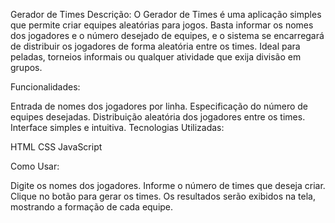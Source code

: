Gerador de Times
Descrição: O Gerador de Times é uma aplicação simples que permite criar equipes aleatórias para jogos. Basta informar os nomes dos jogadores e o número desejado de equipes, e o sistema se encarregará de distribuir os jogadores de forma aleatória entre os times. Ideal para peladas, torneios informais ou qualquer atividade que exija divisão em grupos.

Funcionalidades:

Entrada de nomes dos jogadores por linha.
Especificação do número de equipes desejadas.
Distribuição aleatória dos jogadores entre os times.
Interface simples e intuitiva.
Tecnologias Utilizadas:

HTML
CSS
JavaScript

Como Usar:

Digite os nomes dos jogadores.
Informe o número de times que deseja criar.
Clique no botão para gerar os times.
Os resultados serão exibidos na tela, mostrando a formação de cada equipe.
